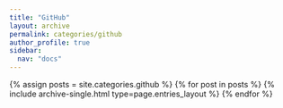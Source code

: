 ```yaml
---
title: "GitHub"
layout: archive
permalink: categories/github
author_profile: true
sidebar:
  nav: "docs"
---
```



{% assign posts = site.categories.github %}
{% for post in posts %} {% include archive-single.html type=page.entries_layout %} {% endfor %}